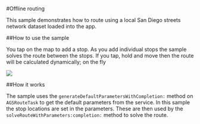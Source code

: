 #Offline routing

This sample demonstrates how to route using a local San Diego streets network dataset loaded into the app.


##How to use the sample

You tap on the map to add a stop. As you add individual stops the sample solves the route between the stops. If you tap, hold and move then the route will be calculated dynamically; on the fly


![](image1.png)


##How it works

The sample uses the `generateDefaultParametersWithCompletion:` method on `AGSRouteTask` to get the default parameters from the service. In this sample the stop locations are set in the parameters. These are then used by the `solveRouteWithParameters:completion:` method to solve the route.



